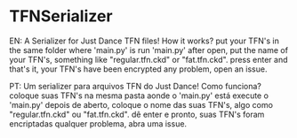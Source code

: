 # TFNSerializer
EN:
A Serializer for Just Dance TFN files!
How it works?
put your TFN's in the same folder where 'main.py' is
run 'main.py'
after open, put the name of your TFN's, something like "regular.tfn.ckd" or "fat.tfn.ckd".
press enter and that's it, your TFN's have been encrypted
any problem, open an issue.

PT:
Um serializer para arquivos TFN do Just Dance!
Como funciona?
coloque suas TFN's na mesma pasta aonde o 'main.py' está
execute o 'main.py'
depois de aberto, coloque o nome das suas TFN's, algo como "regular.tfn.ckd" ou "fat.tfn.ckd".
dê enter e pronto, suas TFN's foram encriptadas
qualquer problema, abra uma issue.
